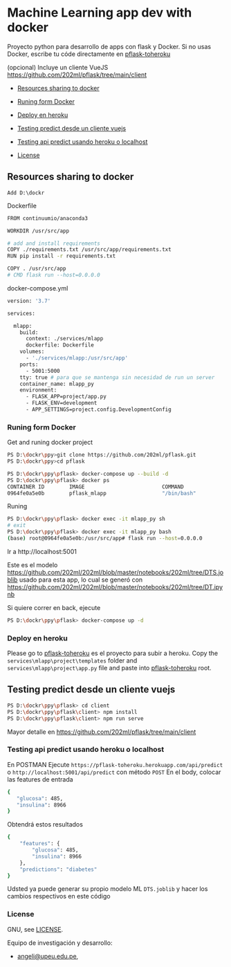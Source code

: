 # Machine Learning app dev with docker

Proyecto python para desarrollo de apps con flask y Docker. Si no usas Docker, escribe tu códe directamente en  [pflask-toheroku]

(opcional) Incluye un cliente VueJS https://github.com/202ml/pflask/tree/main/client

* [Resources sharing to docker](#resources-sharing-to-docker)
* [Runing form Docker](#runing-form-Docker)
* [Deploy en heroku](#deploy-en-heroku)
* [Testing predict desde un cliente vuejs](#testing-predict-desde-un-cliente-vuejs)
* [Testing api predict usando heroku o localhost](#testing-api-predict-usando-heroku-o-localhost)

* [License](#license)

## Resources sharing to docker

	Add D:\dockr

Dockerfile
```bash
FROM continuumio/anaconda3 

WORKDIR /usr/src/app

# add and install requirements
COPY ./requirements.txt /usr/src/app/requirements.txt
RUN pip install -r requirements.txt

COPY . /usr/src/app
# CMD flask run --host=0.0.0.0

```

docker-compose.yml
```bash
version: '3.7'

services:

  mlapp:
    build:
      context: ./services/mlapp
      dockerfile: Dockerfile
    volumes:
      - './services/mlapp:/usr/src/app'
    ports:
      - 5001:5000
    tty: true # para que se mantenga sin necesidad de run un server
    container_name: mlapp_py
    environment:
      - FLASK_APP=project/app.py 
      - FLASK_ENV=development
      - APP_SETTINGS=project.config.DevelopmentConfig 

```


### Runing form Docker

Get and runing docker project

```bash
PS D:\dockr\ppy>git clone https://github.com/202ml/pflask.git
PS D:\dockr\ppy>cd pflask 

PS D:\dockr\ppy\pflask> docker-compose up --build -d
PS D:\dockr\ppy\pflask> docker ps
CONTAINER ID        IMAGE                         COMMAND                  CREATED             STATUS              PORTS                    NAMES
0964fe0a5e0b        pflask_mlapp                  "/bin/bash"              3 minutes ago       Up 4 seconds        0.0.0.0:5001->5000/tcp   mlapp_py


```

Runing
```bash
PS D:\dockr\ppy\pflask> docker exec -it mlapp_py sh        
# exit
PS D:\dockr\ppy\pflask> docker exec -it mlapp_py bash 
(base) root@0964fe0a5e0b:/usr/src/app# flask run --host=0.0.0.0


```

Ir a http://localhost:5001

Este es el modelo https://github.com/202ml/202ml/blob/master/notebooks/202ml/tree/DTS.joblib usado para esta app, lo cual se generó con https://github.com/202ml/202ml/blob/master/notebooks/202ml/tree/DT.ipynb




Si quiere correr en back, ejecute
```bash
PS D:\dockr\ppy\pflask> docker-compose up -d

```

### Deploy en heroku

[pflask-toheroku]:      https://github.com/202ml/pflask-toheroku

Please go to [pflask-toheroku] es el proyecto para subir a heroku.
Copy the `services\mlapp\project\templates` folder and `services\mlapp\project\app.py` file and paste into [pflask-toheroku] root.

## Testing predict desde un cliente vuejs
```bash
PS D:\dockr\ppy\pflask> cd client
PS D:\dockr\ppy\pflask\client> npm install
PS D:\dockr\ppy\pflask\client> npm run serve
```
Mayor detalle en https://github.com/202ml/pflask/tree/main/client


### Testing api predict usando heroku o localhost
En POSTMAN
Ejecute `https://pflask-toheroku.herokuapp.com/api/predict` o `http://localhost:5001/api/predict` con método `POST`
En el body, colocar las features de entrada
```bash
{
   "glucosa": 485,
   "insulina": 8966
}
```

Obtendrá estos resultados
```bash
{
    "features": {
        "glucosa": 485,
        "insulina": 8966
    },
    "predictions": "diabetes"
}
```

Udsted ya puede generar su propio modelo ML `DTS.joblib` y hacer los cambios respectivos en este código


### License



GNU, see [LICENSE](LICENSE).

Equipo de investigación y desarrollo: 
- angeli@upeu.edu.pe, 
